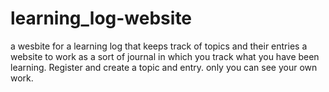 # learning_log-website
a wesbite for a learning log that keeps track of topics and their entries
a website to work as a sort of journal in which you track what you have been learning. Register and create a topic and entry.
only you can see your own work.
